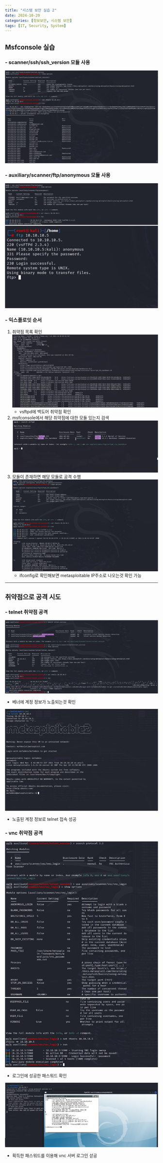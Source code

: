 ```yaml
---
title: "시스템 보안 실습 2"
date: 2024-10-20
categories: [정보보안, 시스템 보안]
tags: [IT, Security, System]
---
```


## Msfconsole 실습

### - scanner/ssh/ssh_version 모듈 사용

![](assets/img/정보보안/실습/S_2-1.jpg)

### - auxiliary/scanner/ftp/anonymous 모듈 사용

![](assets/img/정보보안/실습/S_2-2.jpg)
![](assets/img/정보보안/실습/S_2-3.jpg)

### - 익스플로잇 순서

1. 취약점 목록 확인
   ![](assets/img/정보보안/실습/S_2-4.jpg)
   - vsftpd에 백도어 취약점 확인
2. msfconsole에서 해당 취약점에 대한 모듈 있는지 검색
   ![](assets/img/정보보안/실습/S_2-5.jpg)
3. 모듈이 존재하면 해당 모듈로 공격 수행
   ![](assets/img/정보보안/실습/S_2-6.jpg)
   - ifconfig로 확인해보면 metasploitable IP주소로 나오는것 확인 가능

---

## 취약점으로 공격 시도

### - telnet 취약점 공격

![](assets/img/정보보안/실습/S_2-7.jpg)

- 베너에 계정 정보가 노출되는것 확인

![](assets/img/정보보안/실습/S_2-8.jpg)

- 노출된 계정 정보로 telnet 접속 성공

### - vnc 취약점 공격

![](assets/img/정보보안/실습/S_2-9.jpg)
![](assets/img/정보보안/실습/S_2-10.jpg)

- 로그인에 성공한 패스워드 확인

![](assets/img/정보보안/실습/S_2-11.jpg)

- 획득한 패스워드를 이용해 vnc 서버 로그인 섣공
